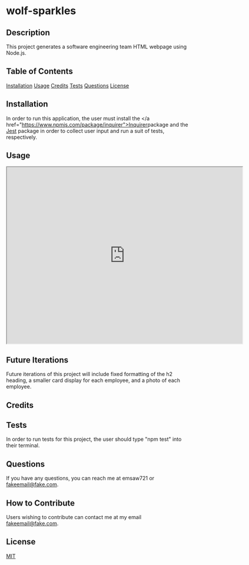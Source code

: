 # wolf-sparkles

## Description 
This project generates a software engineering team HTML webpage using Node.js. 

## Table of Contents 
[Installation](#installation)
[Usage](#usage)
[Credits](#credits)
[Tests](#tests)
[Questions](#questions)
[License](#license)

## Installation 
In order to run this application, the user must install the </a href="https://www.npmjs.com/package/inquirer">Inquirer</a>package and the <a href="https://www.npmjs.com/package/jest">Jest</a> package in order to collect user input and run a suit of tests, respectively. 

## Usage 
<iframe src="https://drive.google.com/file/d/1iy0Xkv2ikgRupUbySP6NILiLO35rycrm/preview" width="640" height="480"></iframe>

## Future Iterations 
Future iterations of this project will include fixed formatting of the h2 heading, a smaller card display for each employee, and a photo of each employee. 

## Credits 

## Tests
In order to run tests for this project, the user should type "npm test" into their terminal. 

## Questions 
If you have any questions, you can reach me at emsaw721 or fakeemail@fake.com. 

## How to Contribute 
Users wishing to contribute can contact me at my email fakeemail@fake.com. 

## License 
<a href='https://opensource.org/licenses/MIT/'>MIT</a> 